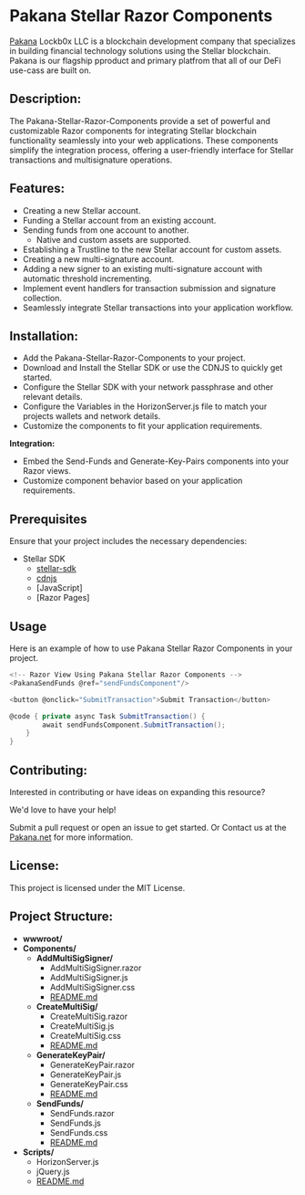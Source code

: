 # Pakana Stellar Razor Components

[Pakana](https://www.pakana.net) Lockb0x LLC is a blockchain development company that specializes in building financial technology solutions using the Stellar blockchain. Pakana is our flagship pproduct and primary platfrom that all of our DeFi use-cass are built on.

## Description:

The Pakana-Stellar-Razor-Components provide a set of powerful and customizable Razor components for integrating Stellar blockchain functionality seamlessly into your web applications. These components simplify the integration process, offering a user-friendly interface for Stellar transactions and multisignature operations.

## Features:

- Creating a new Stellar account.
- Funding a Stellar account from an existing account.
- Sending funds from one account to another. 
  - Native and custom assets are supported.
- Establishing a Trustline to the new Stellar account for custom assets.
- Creating a new multi-signature account.
- Adding a new signer to an existing multi-signature account with automatic threshold incrementing.
- Implement event handlers for transaction submission and signature collection.
- Seamlessly integrate Stellar transactions into your application workflow.

## Installation:

- Add the Pakana-Stellar-Razor-Components to your project.
- Download and Install the Stellar SDK or use the CDNJS to quickly get started.
- Configure the Stellar SDK with your network passphrase and other relevant details.
- Configure the Variables in the HorizonServer.js file to match your projects wallets and network details.
- Customize the components to fit your application requirements.

<strong>Integration:</strong>

- Embed the Send-Funds and Generate-Key-Pairs components into your Razor views.
- Customize component behavior based on your application requirements.

## Prerequisites

Ensure that your project includes the necessary dependencies:

- Stellar SDK
	- [stellar-sdk](https://github.com/stellar/js-stellar-sdk)
	- [cdnjs](https://cdnjs.cloudflare.com/ajax/libs/stellar-sdk/{version}/stellar-sdk.js)
    - [JavaScript]
    - [Razor Pages]

## Usage

Here is an example of how to use Pakana Stellar Razor Components in your project.

```csharp
<!-- Razor View Using Pakana Stellar Razor Components -->
<PakanaSendFunds @ref="sendFundsComponent"/>

<button @onclick="SubmitTransaction">Submit Transaction</button>

@code { private async Task SubmitTransaction() {
        await sendFundsComponent.SubmitTransaction();
    }
}
```

## Contributing:

Interested in contributing or have ideas on expanding this resource?

We'd love to have your help! 

Submit a pull request or open an issue to get started.
Or
Contact us at the [Pakana.net](https://www.Pakana.net) for more information.

## License:

This project is licensed under the MIT License. 

## Project Structure:

- **wwwroot/**
- **Components/**
  - **AddMultiSigSigner/**
    - AddMultiSigSigner.razor
    - AddMultiSigSigner.js
    - AddMultiSigSigner.css
    - [README.md](./Components/AddMultiSigSigner/README.md)
  - **CreateMultiSig/**
    - CreateMultiSig.razor
    - CreateMultiSig.js
    - CreateMultiSig.css
    - [README.md](./Components/CreateMultiSig/README.md)
  - **GenerateKeyPair/**
    - GenerateKeyPair.razor
    - GenerateKeyPair.js
    - GenerateKeyPair.css
    - [README.md](./Components/GenerateKeyPair/README.md)
  - **SendFunds/**
    - SendFunds.razor
    - SendFunds.js
    - SendFunds.css
    - [README.md](./Components/SendFunds/README.md)
- **Scripts/**
  - HorizonServer.js
  - jQuery.js
  - [README.md](./Scripts/README.md)
